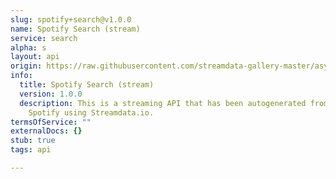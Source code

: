 ```yaml
---
slug: spotify+search@v1.0.0
name: Spotify Search (stream)
service: search
alpha: s
layout: api
origin: https://raw.githubusercontent.com/streamdata-gallery-master/asyncapi/master/_listings/spotify/spotify-search-stream-async.md
info:
  title: Spotify Search (stream)
  version: 1.0.0
  description: This is a streaming API that has been autogenerated from the
    Spotify using Streamdata.io.
termsOfService: ""
externalDocs: {}
stub: true
tags: api

---
```


